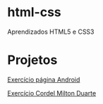 # html-css
 Aprendizados HTML5 e CSS3

<h1>Projetos</h1> 

<p><a href='https://lucasnogueiira.github.io/html-css/desafios/desafio03/index.html'>Exercício página Android</a></p>
<p><a href='https://lucasnogueiira.github.io/projeto-cordel/'>Exercício Cordel Milton Duarte</a></p>